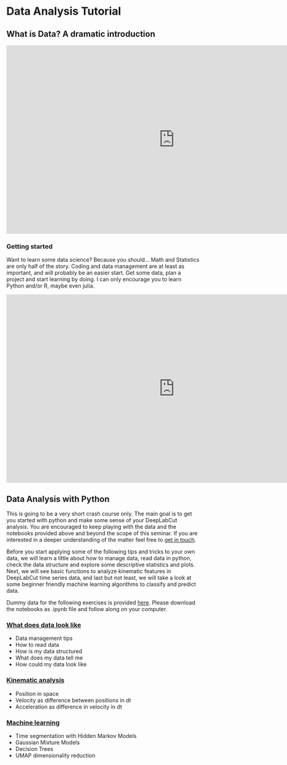 # Data Analysis Tutorial

## What is Data? A dramatic introduction

<iframe width="875" height="492" src="https://www.youtube.com/embed/2X9pv7FUrOk" title="YouTube video player" frameborder="0" allow="accelerometer; autoplay; clipboard-write; encrypted-media; gyroscope; picture-in-picture" allowfullscreen></iframe>

### Getting started
Want to learn some data science? Because you should... Math and Statistics are only half of the story. Coding and data management are at least as important, and will probably be an easier start. Get some data, plan a project and start learning by doing. I can only encourage you to learn Python and/or R, maybe even julia.

<iframe width="875" height="492" src="https://www.youtube.com/embed/xpIFS6jZbe8" title="YouTube video player" frameborder="0" allow="accelerometer; autoplay; clipboard-write; encrypted-media; gyroscope; picture-in-picture" allowfullscreen></iframe>

## Data Analysis with Python

This is going to be a very short crash course only. The main goal is to get you started with python and make some sense of your DeepLabCut analysis. You are encouraged to keep playing with the data and the notebooks provided above and beyond the scope of this seminar. If you are interested in a deeper understanding of the matter feel free to [get in touch](contactform.md).

Before you start applying some of the following tips and tricks to your own data, we will learn a little about how to manage data, read data in python, check the data structure and explore some descriptive statistics and plots. Next, we will see basic functions to analyze kinematic features in DeepLabCut time series data, and last but not least, we will take a look at some beginner friendly machine learning algorithms to classify and predict data.

Dummy data for the following exercises is provided [here](https://ruhr-uni-bochum.sciebo.de/s/Svwxncw01Ir9uxw). Please download the notebooks as .ipynb file and follow along on your computer.

### [What does data look like](datainspection.ipynb)

* Data management tips
* How to read data
* How is my data structured
* What does my data tell me
* How could my data look like

### [Kinematic analysis](kinematicanalysis.ipynb)

* Position in space
* Velocity as difference between positions in dt
* Acceleration as difference in velocity in dt

### [Machine learning](machinelearning.ipynb)

* Time segmentation with Hidden Markov Models
* Gaussian Mixture Models
* Decision Trees
* UMAP dimensionality reduction
